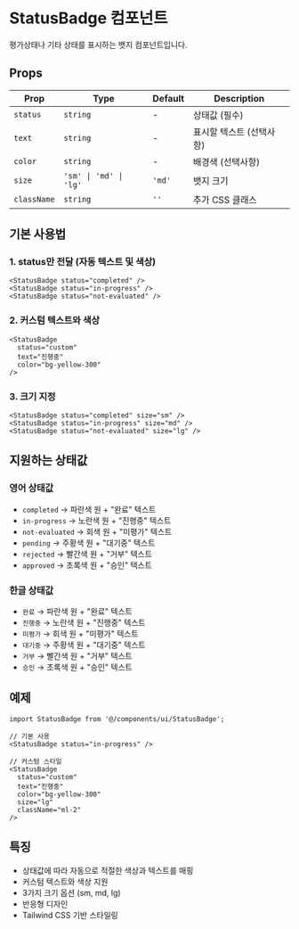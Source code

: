 # StatusBadge 컴포넌트

평가상태나 기타 상태를 표시하는 뱃지 컴포넌트입니다.

## Props

| Prop | Type | Default | Description |
|------|------|---------|-------------|
| `status` | `string` | - | 상태값 (필수) |
| `text` | `string` | - | 표시할 텍스트 (선택사항) |
| `color` | `string` | - | 배경색 (선택사항) |
| `size` | `'sm' \| 'md' \| 'lg'` | `'md'` | 뱃지 크기 |
| `className` | `string` | `''` | 추가 CSS 클래스 |

## 기본 사용법

### 1. status만 전달 (자동 텍스트 및 색상)

```tsx
<StatusBadge status="completed" />
<StatusBadge status="in-progress" />
<StatusBadge status="not-evaluated" />
```

### 2. 커스텀 텍스트와 색상

```tsx
<StatusBadge 
  status="custom" 
  text="진행중" 
  color="bg-yellow-300" 
/>
```

### 3. 크기 지정

```tsx
<StatusBadge status="completed" size="sm" />
<StatusBadge status="in-progress" size="md" />
<StatusBadge status="not-evaluated" size="lg" />
```

## 지원하는 상태값

### 영어 상태값
- `completed` → 파란색 원 + "완료" 텍스트
- `in-progress` → 노란색 원 + "진행중" 텍스트  
- `not-evaluated` → 회색 원 + "미평가" 텍스트
- `pending` → 주황색 원 + "대기중" 텍스트
- `rejected` → 빨간색 원 + "거부" 텍스트
- `approved` → 초록색 원 + "승인" 텍스트

### 한글 상태값
- `완료` → 파란색 원 + "완료" 텍스트
- `진행중` → 노란색 원 + "진행중" 텍스트
- `미평가` → 회색 원 + "미평가" 텍스트
- `대기중` → 주황색 원 + "대기중" 텍스트
- `거부` → 빨간색 원 + "거부" 텍스트
- `승인` → 초록색 원 + "승인" 텍스트

## 예제

```tsx
import StatusBadge from '@/components/ui/StatusBadge';

// 기본 사용
<StatusBadge status="in-progress" />

// 커스텀 스타일
<StatusBadge 
  status="custom" 
  text="진행중" 
  color="bg-yellow-300" 
  size="lg"
  className="ml-2"
/>
```

## 특징

- 상태값에 따라 자동으로 적절한 색상과 텍스트를 매핑
- 커스텀 텍스트와 색상 지원
- 3가지 크기 옵션 (sm, md, lg)
- 반응형 디자인
- Tailwind CSS 기반 스타일링
